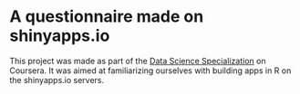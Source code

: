 # A questionnaire made on shinyapps.io 

This project was made as part of the [Data Science Specialization](https://fr.coursera.org/specializations/jhu-data-science/) on Coursera. 
It was aimed at familiarizing ourselves with building apps in R on the shinyapps.io servers. 
